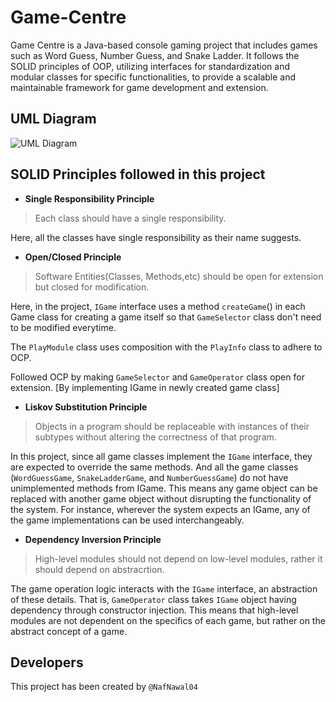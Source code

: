 # Game-Centre
Game Centre is a Java-based console gaming project that includes games such as Word Guess, Number Guess, and Snake Ladder. It follows the SOLID principles of OOP, utilizing interfaces for standardization and modular classes for specific functionalities, to provide a scalable and maintainable framework for game development and extension.



## UML Diagram

![UML Diagram](C:\Users\User\Desktop\Game-Centre-main\src\uml.png)

## SOLID Principles followed in this project
- **Single Responsibility Principle**

>Each class should have a single responsibility.

  Here, all the classes have single responsibility as their name suggests.

- **Open/Closed Principle**

>Software Entities(Classes, Methods,etc) should be open for extension but closed for modification.

  Here, in the project, `IGame` interface uses a method `createGame`() in each Game class  for creating a game itself so that `GameSelector` class don't need to be modified everytime.
  
  The `PlayModule` class uses composition with the `PlayInfo` class to adhere to OCP.

  Followed OCP by making `GameSelector` and `GameOperator` class open for extension. [By implementing IGame in newly created game class]

- **Liskov Substitution Principle**

>Objects in a program should be replaceable with instances of their subtypes without altering the correctness of that program.

  In this project, since all game classes implement the `IGame` interface, they are expected to override the same methods. And all the game classes (`WordGuessGame`, `SnakeLadderGame`, and `NumberGuessGame`) do not have unimplemented methods from IGame. This means any game object can be replaced with another game object without disrupting the functionality of the system. For instance, wherever the system expects an IGame, any of the game implementations can be used interchangeably.

- **Dependency Inversion Principle**
>High-level modules should not depend on low-level modules, rather it should depend on abstracrtion.

   The game operation logic interacts with the `IGame` interface, an abstraction of these details. That is, `GameOperator` class takes `IGame` object having dependency through constructor injection. This means that high-level modules are not dependent on the specifics of each game, but rather on the abstract concept of a game.
 
## Developers
 This project has been created by `@NafNawal04` 